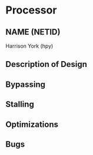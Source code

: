 # Processor
## NAME (NETID)
Harrison York (hpy)
## Description of Design

## Bypassing

## Stalling

## Optimizations

## Bugs
